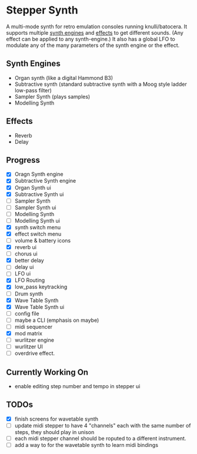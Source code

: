 # Stepper Synth

A multi-mode synth for retro emulation consoles running knulli/batocera. It supports multiple [synth engines](#synth-engines) and [effects](#effects) to get different sounds. (Any effect can be applied to any synth-engine.) It also has a global LFO to modulate any of the many parameters of the synth engine or the effect.

## Synth Engines

- Organ synth (like a digital Hammond B3)
- Subtractive synth (standard subtractive synth with a Moog style ladder low-pass filter)
- Sampler Synth (plays samples)
- Modelling Synth

## Effects

- Reverb
- Delay

## Progress

- [x] Oragn Synth engine
- [x] Subtractive Synth engine
- [x] Organ Synth ui
- [x] Subtractive Synth ui
- [ ] Sampler Synth
- [ ] Sampler Synth ui
- [ ] Modelling Synth
- [ ] Modelling Synth ui
- [x] synth switch menu
- [x] effect switch menu
- [ ] volume & battery icons
- [x] reverb ui
- [ ] chorus ui
- [x] better delay
- [ ] delay ui
- [ ] LFO ui
- [x] LFO Routing
- [x] low_pass keytracking
- [ ] Drum synth
- [x] Wave Table Synth
- [x] Wave Table Synth ui
- [ ] config file
- [ ] maybe a CLI (emphasis on maybe)
- [ ] midi sequencer
- [x] mod matrix
- [ ] wurlitzer engine
- [ ] wurlitzer UI
- [ ] overdrive effect.

## Currently Working On

- enable editing step number and tempo in stepper ui 

## TODOs

- [x] finish screens for wavetable synth
- [ ] update midi stepper to have 4 "channels" each with the same number of steps, they should play in unison
- [ ] each midi stepper channel should be roputed to a different instrument.
- [ ] add a way to for the wavetable synth to learn midi bindings
